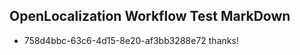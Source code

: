 ## OpenLocalization Workflow Test MarkDown
* 758d4bbc-63c6-4d15-8e20-af3bb3288e72 thanks!

<!--HONumber=Jul16_HO5-->


